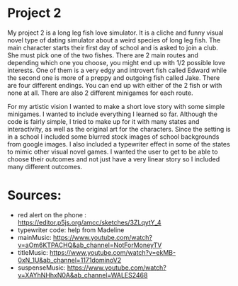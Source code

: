 # Project 2

My project 2 is a long leg fish love simulator. It is a cliche and funny visual novel type of dating simulator about a weird species of long leg fish. The main character starts their first day of school and is asked to join a club. She must pick one of the two fishes. There are 2 main routes and depending which one you choose, you might end up with 1/2 possible love interests. One of them is a very edgy and introvert fish called Edward while the second one is more of a preppy and outgoing fish called Jake. There are four different endings. You can end up with either of the 2 fish or with none at all. There are also 2 different minigames for each route.

For my artistic vision I wanted to make a short love story with some simple minigames. I wanted to include everything I learned so far. Although the code is fairly simple, I tried to make up for it with many states and interactivity, as well as the original art for the characters. Since the setting is in a school I included some blurred stock images of school backgrounds from google images. I also included a typewriter effect in some of the states to mimic other visual novel games. I wanted the user to get to be able to choose their outcomes and not just have a very linear story so I included many different outcomes.


Sources:
========
- red alert on the phone : https://editor.p5js.org/amcc/sketches/3ZLqytY_4
- typewriter code: help from Madeline
- mainMusic: https://www.youtube.com/watch?v=aOm6KTPACHQ&ab_channel=NotForMoneyTV
- titleMusic: https://www.youtube.com/watch?v=ekMB-0xN_1U&ab_channel=1171dominoV2
- suspenseMusic: https://www.youtube.com/watch?v=XAYhNHhxN0A&ab_channel=WALES2468
